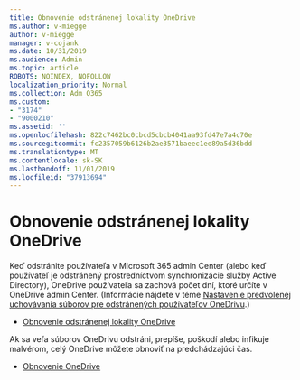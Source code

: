 ```yaml
---
title: Obnovenie odstránenej lokality OneDrive
ms.author: v-miegge
author: v-miegge
manager: v-cojank
ms.date: 10/31/2019
ms.audience: Admin
ms.topic: article
ROBOTS: NOINDEX, NOFOLLOW
localization_priority: Normal
ms.collection: Adm_O365
ms.custom:
- "3174"
- "9000210"
ms.assetid: ''
ms.openlocfilehash: 822c7462bc0cbcd5cbcb4041aa93fd47e7a4c70e
ms.sourcegitcommit: fc2357059b6126b2ae3571baeec1ee89a5d36bdd
ms.translationtype: MT
ms.contentlocale: sk-SK
ms.lasthandoff: 11/01/2019
ms.locfileid: "37913694"
---
```

# <a name="restore-a-deleted-onedrive-site"></a>Obnovenie odstránenej lokality OneDrive

Keď odstránite používateľa v Microsoft 365 admin Center (alebo keď používateľ je odstránený prostredníctvom synchronizácie služby Active Directory), OneDrive používateľa sa zachová počet dní, ktoré určíte v OneDrive admin Center. (Informácie nájdete v téme [Nastavenie predvolenej uchovávania súborov pre odstránených používateľov OneDrivu](https://docs.microsoft.com/onedrive/set-retention).)

* [Obnovenie odstránenej lokality OneDrive](https://docs.microsoft.com/onedrive/restore-deleted-onedrive)

Ak sa veľa súborov OneDrivu odstráni, prepíše, poškodí alebo infikuje malvérom, celý OneDrive môžete obnoviť na predchádzajúci čas.

* [Obnovenie OneDrive](https://support.office.com/article/Restore-your-OneDrive-fa231298-759d-41cf-bcd0-25ac53eb8a15)